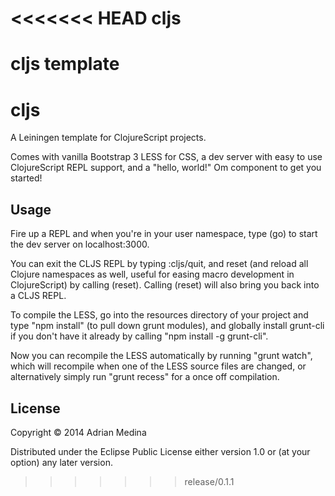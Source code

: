 <<<<<<< HEAD
cljs
====

cljs template
=======
# cljs

A Leiningen template for ClojureScript projects.

Comes with vanilla Bootstrap 3 LESS for CSS, a dev server with easy to use ClojureScript REPL support, and a "hello, world!" Om component to get you started!

## Usage

Fire up a REPL and when you're in your user namespace, type (go) to start the dev server on localhost:3000.

You can exit the CLJS REPL by typing :cljs/quit, and reset (and reload all Clojure namespaces as well, useful for easing macro development in ClojureScript) by calling (reset). Calling (reset) will also bring you back into a CLJS REPL.

To compile the LESS, go into the resources directory of your project and type "npm install" (to pull down grunt modules), and globally install grunt-cli if you don't have it already by calling "npm install -g grunt-cli".

Now you can recompile the LESS automatically by running "grunt watch", which will recompile when one of the LESS source files are changed, or alternatively simply run "grunt recess" for a once off compilation. 

## License

Copyright © 2014 Adrian Medina

Distributed under the Eclipse Public License either version 1.0 or (at
your option) any later version.
>>>>>>> release/0.1.1
